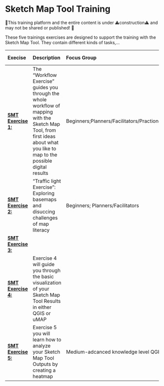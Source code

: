 # Sketch Map Tool Training
🚧This training platform and the entire content is under ⚠️construction⚠️ and may not be shared or published! 🚧

These five trainings exercises are designed to support the training with the Sketch Map Tool. They contain different kinds of tasks,… 


| Execise| Description |Focus Group|Estimated time| 
| :-------------------- | :----------------- |:----------------- |:----------------- |
|__[SMT Exercise 1:](/content/Mobile_Data_collection/en_SMT_ex1_.md)__| The “Workflow Exercise” guides you through the whole workflow of mapping with the Sketch Map Tool, from first ideas about what you like to map to the possible digital results |Beginners;Planners/Facilitators/Practioners |2,5 h |
| __[SMT Exercise 2:](/content/Mobile_Data_collection/en_SMT_ex2_.md)__ | “Traffic light Exercise”: Exploring basemaps and disuccing challenges of map literacy |Beginners; Planners/Facilitators |1,5 h |
|__[SMT Exercise 3:](/content/Mobile_Data_collection/en_SMT_ex3_.md)__|  | | |
|__[SMT Exercise 4:](/content/Mobile_Data_collection/en_SMT_ex4_.md)__| Exercise 4 will guide you through the basic visualization of your Sketch Map Tool Results in either QGIS or uMAP| | 
|__[SMT Exercise 5:](/content/Mobile_Data_collection/en_SMT_ex5_.md)__| Exercise 5 you will learn how to analyze your Sketch Map Tool Outputs by creating a heatmap |Medium-adcanced knowledge level QGIS | 




